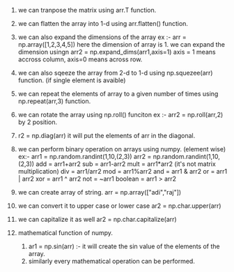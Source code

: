 1. we can tranpose the matrix using arr.T function.
2. we can flatten the array into 1-d using arr.flatten() function.
3. we can also expand the dimensions of the array ex :- arr = np.array([1,2,3,4,5])
   here the dimension of array is 1.
   we can expand the dimension usingn arr2 = np.expand_dims(arr1,axis=1) axis = 1 means accross column, axis=0 means across row.
4. we can also sqeeze the array from 2-d to 1-d using np.squezee(arr) function. (if single element is avaible)
5. we can repeat the elements of array to a given number of times using np.repeat(arr,3) function.
6. we can rotate the array using np.roll() funciton ex :- arr2 = np.roll(arr,2) by 2 position.
7. r2 = np.diag(arr) it will put the elements of arr in the diagonal.
8. we can perform binary operation on arrays using numpy. (element wise)
   ex:- arr1 = np.random.randint(1,10,(2,3))
        arr2 = np.random.randint(1,10,(2,3))
        add = arr1+arr2
        sub = arr1-arr2
        mult = arr1*arr2 (it's not matrix multiplication)
        div = arr1/arr2
        mod = arr1%arr2
        and = arr1 & arr2
        or = arr1 | arr2
        xor = arr1 ^ arr2
        not = ~arr1
        boolean = arr1 > arr2

9. we can create array of string. arr = np.array(["adi","raj"])
10. we can convert it to upper case or lower case ar2 = np.char.upper(arr)
11. we can capitalize it as well ar2 = np.char.capitalize(arr)
12. mathematical function of numpy.
    1. ar1 = np.sin(arr) :- it will create the sin value of the elements of the array.
    2. similarly every mathematical operation can be performed.

